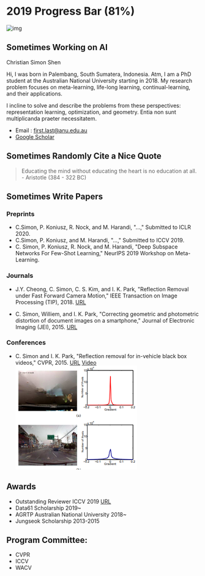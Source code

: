 # 2019 Progress Bar (81%)
![img](https://pbs.twimg.com/media/EHkta4aX0AAto1C?format=jpg&name=small)



## Sometimes Working on AI

Christian Simon Shen

Hi, I was born in Palembang, South Sumatera, Indonesia. Atm, I am a PhD student at the Australian National University starting in 2018.
My research problem focuses on meta-learning, life-long learning, continual-learning, and their applications. 

I incline to solve and describe the problems from these perspectives: representation learning, optimization, and geometry.
Entia non sunt multiplicanda praeter necessitatem.

- Email : first.last@anu.edu.au  
- [Google Scholar](https://scholar.google.com/citations?user=eZrRbp4AAAAJ&hl=en)


## Sometimes Randomly Cite a Nice Quote

> Educating the mind without educating the heart is no education at all. - Aristotle (384 - 322 BC)



## Sometimes Write Papers
### Preprints
- C.Simon, P. Koniusz, R. Nock, and M. Harandi, "...," Submitted to ICLR 2020. 
- C.Simon, P. Koniusz, and M. Harandi, "...," Submitted to ICCV 2019. 
- C. Simon, P. Koniusz, R. Nock, and M. Harandi, "Deep Subspace Networks For Few-Shot Learning," NeurIPS 2019 Workshop on Meta-Learning. 

### Journals
- J.Y. Cheong, C. Simon, C. S. Kim, and I. K. Park, "Reflection Removal under Fast Forward Camera Motion," IEEE Transaction on Image Processing (TIP), 2018. [URL](http://image.inha.ac.kr/wp-content/uploads/2017/07/TIP2017Cheong.pdf)

- C. Simon, Williem, and I. K. Park, "Correcting geometric and photometric distortion of document images on a smartphone," Journal of Electronic Imaging (JEI), 2015. [URL](http://image.inha.ac.kr/paper/JEI201501_Simon.pdf)

### Conferences
- C. Simon and I. K. Park, "Reflection removal for in-vehicle black box videos," CVPR, 2015. [URL](http://image.inha.ac.kr/paper/CVPR2015_Simon.pdf) [Video](https://drive.google.com/file/d/1JhZSohA7ty1WxzSJEnwwoll4RdtIsS5X/view?usp=sharing)
![img](https://raw.githubusercontent.com/chrysts/chrysts.github.io/master/images/cvpr2015reflection.png)


## Awards
- Outstanding Reviewer ICCV 2019 [URL](http://iccv2019.thecvf.com/best_reviewers)
- Data61 Scholarship 2019~
- AGRTP Australian National University 2018~
- Jungseok Scholarship 2013-2015

## Program Committee:
- CVPR
- ICCV
- WACV

